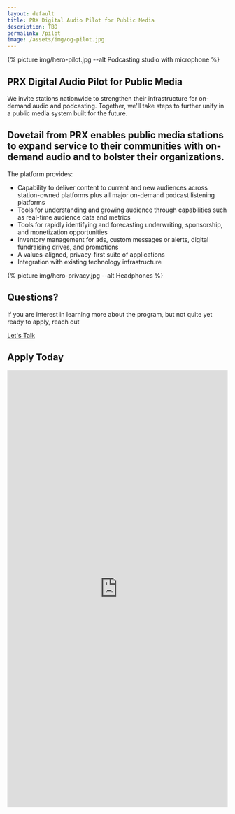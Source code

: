 ```yaml
---
layout: default
title: PRX Digital Audio Pilot for Public Media
description: TBD
permalink: /pilot
image: /assets/img/og-pilot.jpg
---
```


<section class="text-white lede hero px-5 pb-5 m-0">
  <div class="hero-image">
    <div>
    {% picture img/hero-pilot.jpg --alt Podcasting studio with microphone %}
    </div>
  </div>
  <div class="hero-content container col-xxl-8">
    <div class="row">
      <div class="col-md-8">
        <div class="hero-content-inner">
          <h1 class="mb-4 fw-bold">PRX Digital Audio Pilot for Public Media</h1>
          <p class="lead fs-4">We invite stations nationwide to strengthen their infrastructure for on-demand audio and podcasting. Together, we'll take steps to further unify in a public media system built for the future.</p>
        </div>
      </div>
    </div>
  </div>
</section>

<section class="section bg-white p-5">
  <div class="container col-xxl-8">
    <h2 class="display-6 mb-3">Dovetail from PRX enables public media stations to expand service to their communities with on-demand audio and to bolster their organizations.</h2>
    <p>The platform provides:</p>
    <ul>
      <li>Capability to deliver content to current and new audiences across station-owned platforms plus all major on-demand podcast listening platforms</li> 
      <li>Tools for understanding and growing audience through capabilities such as real-time audience data and metrics</li> 
      <li>Tools for rapidly identifying and forecasting underwriting, sponsorship, and monetization opportunities</li> 
      <li>Inventory management for ads, custom messages or alerts, digital fundraising drives, and promotions</li>
      <li>A values-aligned, privacy-first suite of applications</li> 
      <li>Integration with existing technology infrastructure</li> 
    </ul>
  </div>  
</section>

<section class="section hero p-5">
  <div class="hero-image">
    <div>
    {% picture img/hero-privacy.jpg --alt Headphones %}
    </div>
  </div>
  <div class="hero-content container col-xxl-8">
    <div class="row">
      <div class="col-md-8">
        <div class="hero-content-inner">
          <h1 class="mb-4 fw-bold">Questions?</h1>
          <p class="lead">If you are interest in learning more about the program, but not quite yet ready to apply, reach out</p>
          <p class="mb-4"><a href="mailto:dovetail-feedback@prx.org" type="button" class="btn btn-primary px-4 gap-3">Let's Talk</a></p>
        </div>
      </div>
    </div>
  </div>
</section>

<div id="apply" class="p-5 bg-gray-x">
  <div class="container col-xxl-8">
    <div class="post-content">
      <h2 class="display-6 text-center">Apply Today</h2>
      <iframe src="https://docs.google.com/forms/d/e/1FAIpQLSedAgUtueYxrl9y4TN0sGKgLvn2GIdTt_bMk1u9lF8k7GPKwg/viewform?embedded=true" width="100%" height="1000" frameborder="0" marginheight="0" marginwidth="0">Loading…</iframe>
    </div>
  </div>  
</div>
